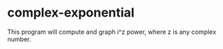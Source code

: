 # complex-exponential
This program will compute and graph i^z power, where z is any complex number.
